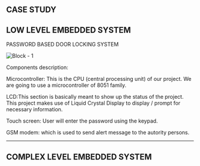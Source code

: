 CASE STUDY
-----------------------------------------------------------------------------------------------------------------------------------------------------------------------------------

LOW LEVEL EMBEDDED SYSTEM
-----------------------------------------------------------------------------------------------------------------------------------------------------------------------------------

PASSWORD BASED DOOR LOCKING SYSTEM

![Block - 1](https://user-images.githubusercontent.com/98872937/154887669-a479c24a-5c75-482f-87d4-28dff918e6fb.jpg)

Components description:

Microcontroller: This is the CPU (central processing unit) of our project. We are going to use a microcontroller of 8051 family.

LCD:This section is basically meant to show up the status of the project. This project makes use of Liquid Crystal Display to display / prompt for necessary information.

Touch screen: User will enter the password using the keypad.

GSM modem: which is used to send alert message to the autority persons.

-----------------------------------------------------------------------------------------------------------------------------------------------------------------------------------

COMPLEX LEVEL EMBEDDED SYSTEM
-----------------------------------------------------------------------------------------------------------------------------------------------------------------------------------


